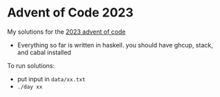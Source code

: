 # Advent of Code 2023
My solutions for the [2023 advent of code](https://adventofcode.com/2023)

- Everything so far is written in haskell. you should have ghcup, stack, and cabal installed

To run solutions:
- put input in `data/xx.txt`
- `./day xx`
